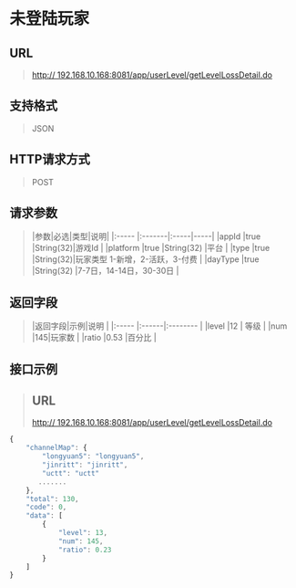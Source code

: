 # 未登陆玩家

## URL
> [http:// 192.168.10.168:8081/app/userLevel/getLevelLossDetail.do](http://dataviewer.ilongyuan.com.cn/app/userLevel/getLevelLossDetail.do)

## 支持格式
> JSON

## HTTP请求方式
> POST

## 请求参数
> |参数|必选|类型|说明|
|:-----  |:-------|:-----|-----|
|appId    |true    |String(32)|游戏Id |
|platform    |true    |String(32)   |平台 |
|type    |true    |String(32)|玩家类型 1-新增，2-活跃，3-付费 |
|dayType    |true    |String(32)   |7-7日，14-14日，30-30日 |

## 返回字段
> |返回字段|示例|说明            |
|:-----   |:------|:--------    |
|level |12 |   等级             |
|num |145|玩家数   |
|ratio |0.53 |百分比 |


## 接口示例
> ## URL
> [http:// 192.168.10.168:8081/app/userLevel/getLevelLossDetail.do](http://dataviewer.ilongyuan.com.cn/app/userLevel/getLevelLossDetail.do)

``` javascript
{
    "channelMap": {
        "longyuan5": "longyuan5",
        "jinritt": "jinritt",
        "uctt": "uctt"
       .......
    },
    "total": 130,
    "code": 0,
    "data": [
        {
            "level": 13,
            "num": 145,
            "ratio": 0.23
        }
    ]
}
```

